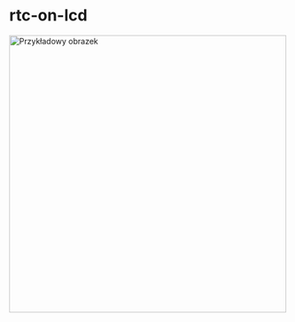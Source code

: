 # rtc-on-lcd
<img src="https://drive.google.com/uc?export=view&id=14zYzSs9dygxZPGdJKxUvW7vrTVti1g0W" alt="Przykładowy obrazek" width="500" />
